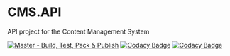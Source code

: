 # CMS.API
API project for the Content Management System

[![Master - Build, Test, Pack & Publish](https://github.com/Web-Env/CMS.API/actions/workflows/master-build.yml/badge.svg)](https://github.com/Web-Env/CMS.API/actions/workflows/master-build.yml)
[![Codacy Badge](https://app.codacy.com/project/badge/Grade/dbe45eb7e3984aee9c538bd3d5aa6944)](https://www.codacy.com?utm_source=github.com&amp;utm_medium=referral&amp;utm_content=Web-Env/CMS.API&amp;utm_campaign=Badge_Grade)
[![Codacy Badge](https://app.codacy.com/project/badge/Coverage/dbe45eb7e3984aee9c538bd3d5aa6944)](https://www.codacy.com?utm_source=github.com&utm_medium=referral&utm_content=Web-Env/CMS.API&utm_campaign=Badge_Coverage)
